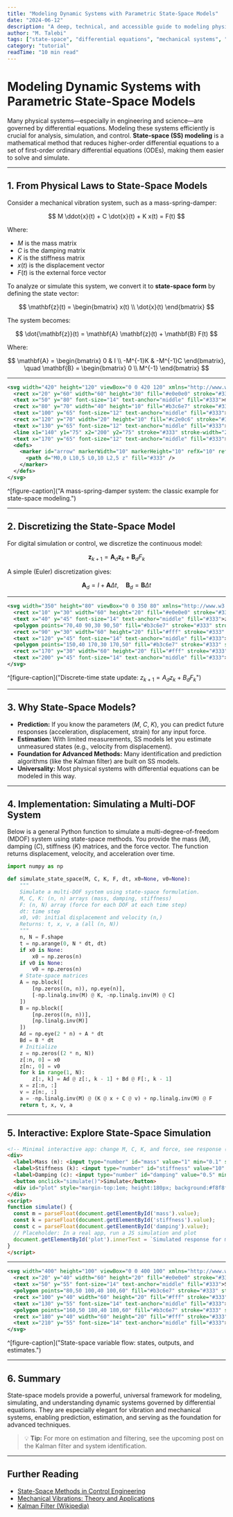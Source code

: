 ```yaml
---
title: "Modeling Dynamic Systems with Parametric State-Space Models"
date: "2024-06-12"
description: "A deep, technical, and accessible guide to modeling physical systems using state-space methods, with equations, SVGs, code, and an interactive app."
author: "M. Talebi"
tags: ["state-space", "differential equations", "mechanical systems", "simulation", "vibration", "system identification"]
category: "tutorial"
readTime: "10 min read"
---
```


# Modeling Dynamic Systems with Parametric State-Space Models

Many physical systems—especially in engineering and science—are governed by differential equations. Modeling these systems efficiently is crucial for analysis, simulation, and control. **State-space (SS) modeling** is a mathematical method that reduces higher-order differential equations to a set of first-order ordinary differential equations (ODEs), making them easier to solve and simulate.

---

## 1. From Physical Laws to State-Space Models

Consider a mechanical vibration system, such as a mass-spring-damper:

$$
M \ddot{x}(t) + C \dot{x}(t) + K x(t) = F(t)
$$

Where:
- $M$ is the mass matrix
- $C$ is the damping matrix
- $K$ is the stiffness matrix
- $x(t)$ is the displacement vector
- $F(t)$ is the external force vector

To analyze or simulate this system, we convert it to **state-space form** by defining the state vector:

$$
\mathbf{z}(t) = \begin{bmatrix} x(t) \\ \dot{x}(t) \end{bmatrix}
$$

The system becomes:

$$
\dot{\mathbf{z}}(t) = \mathbf{A} \mathbf{z}(t) + \mathbf{B} F(t)
$$

Where:

$$
\mathbf{A} = \begin{bmatrix} 0 & I \\ -M^{-1}K & -M^{-1}C \end{bmatrix}, \quad \mathbf{B} = \begin{bmatrix} 0 \\ M^{-1} \end{bmatrix}
$$

---

```svg
<svg width="420" height="120" viewBox="0 0 420 120" xmlns="http://www.w3.org/2000/svg">
  <rect x="20" y="60" width="60" height="30" fill="#e0e0e0" stroke="#333" stroke-width="2"/>
  <text x="50" y="80" font-size="14" text-anchor="middle" fill="#333">m</text>
  <rect x="80" y="70" width="40" height="10" fill="#b3c6e7" stroke="#333" stroke-width="1"/>
  <text x="100" y="65" font-size="12" text-anchor="middle" fill="#333">k</text>
  <rect x="120" y="70" width="20" height="10" fill="#c2e0c6" stroke="#333" stroke-width="1"/>
  <text x="130" y="65" font-size="12" text-anchor="middle" fill="#333">c</text>
  <line x1="140" y1="75" x2="200" y2="75" stroke="#333" stroke-width="2" marker-end="url(#arrow)"/>
  <text x="170" y="65" font-size="12" text-anchor="middle" fill="#333">F(t)</text>
  <defs>
    <marker id="arrow" markerWidth="10" markerHeight="10" refX="10" refY="5" orient="auto" markerUnits="strokeWidth">
      <path d="M0,0 L10,5 L0,10 L2,5 z" fill="#333" />
    </marker>
  </defs>
</svg>
```
^[figure-caption]("A mass-spring-damper system: the classic example for state-space modeling.")

---

## 2. Discretizing the State-Space Model

For digital simulation or control, we discretize the continuous model:

$$
\mathbf{z}_{k+1} = \mathbf{A}_d \mathbf{z}_k + \mathbf{B}_d F_k
$$

A simple (Euler) discretization gives:

$$
\mathbf{A}_d = I + \mathbf{A} \Delta t, \quad \mathbf{B}_d = \mathbf{B} \Delta t
$$

---

```svg
<svg width="350" height="80" viewBox="0 0 350 80" xmlns="http://www.w3.org/2000/svg">
  <rect x="10" y="30" width="60" height="20" fill="#e0e0e0" stroke="#333" stroke-width="2"/>
  <text x="40" y="45" font-size="14" text-anchor="middle" fill="#333">z[k]</text>
  <polygon points="70,40 90,30 90,50" fill="#b3c6e7" stroke="#333" stroke-width="1"/>
  <rect x="90" y="30" width="60" height="20" fill="#fff" stroke="#333" stroke-width="2"/>
  <text x="120" y="45" font-size="14" text-anchor="middle" fill="#333">A_d</text>
  <polygon points="150,40 170,30 170,50" fill="#b3c6e7" stroke="#333" stroke-width="1"/>
  <rect x="170" y="30" width="60" height="20" fill="#fff" stroke="#333" stroke-width="2"/>
  <text x="200" y="45" font-size="14" text-anchor="middle" fill="#333">z[k+1]</text>
</svg>
```
^[figure-caption]("Discrete-time state update: $z_{k+1} = A_d z_k + B_d F_k$")

---

## 3. Why State-Space Models?

- **Prediction:** If you know the parameters ($M$, $C$, $K$), you can predict future responses (acceleration, displacement, strain) for any input force.
- **Estimation:** With limited measurements, SS models let you estimate unmeasured states (e.g., velocity from displacement).
- **Foundation for Advanced Methods:** Many identification and prediction algorithms (like the Kalman filter) are built on SS models.
- **Universality:** Most physical systems with differential equations can be modeled in this way.

---

## 4. Implementation: Simulating a Multi-DOF System

Below is a general Python function to simulate a multi-degree-of-freedom (MDOF) system using state-space methods. You provide the mass ($M$), damping ($C$), stiffness ($K$) matrices, and the force vector. The function returns displacement, velocity, and acceleration over time.

```python
import numpy as np

def simulate_state_space(M, C, K, F, dt, x0=None, v0=None):
    """
    Simulate a multi-DOF system using state-space formulation.
    M, C, K: (n, n) arrays (mass, damping, stiffness)
    F: (n, N) array (force for each DOF at each time step)
    dt: time step
    x0, v0: initial displacement and velocity (n,)
    Returns: t, x, v, a (all (n, N))
    """
    n, N = F.shape
    t = np.arange(0, N * dt, dt)
    if x0 is None:
        x0 = np.zeros(n)
    if v0 is None:
        v0 = np.zeros(n)
    # State-space matrices
    A = np.block([
        [np.zeros((n, n)), np.eye(n)],
        [-np.linalg.inv(M) @ K, -np.linalg.inv(M) @ C]
    ])
    B = np.block([
        [np.zeros((n, n))],
        [np.linalg.inv(M)]
    ])
    Ad = np.eye(2 * n) + A * dt
    Bd = B * dt
    # Initialize
    z = np.zeros((2 * n, N))
    z[:n, 0] = x0
    z[n:, 0] = v0
    for k in range(1, N):
        z[:, k] = Ad @ z[:, k - 1] + Bd @ F[:, k - 1]
    x = z[:n, :]
    v = z[n:, :]
    a = -np.linalg.inv(M) @ (K @ x + C @ v) + np.linalg.inv(M) @ F
    return t, x, v, a
```

---

## 5. Interactive: Explore State-Space Simulation

```html
<!-- Minimal interactive app: change M, C, K, and force, see response (placeholder for real JS plot) -->
<div>
  <label>Mass (m): <input type="number" id="mass" value="1" min="0.1" step="0.1"></label>
  <label>Stiffness (k): <input type="number" id="stiffness" value="10" min="0.1" step="0.1"></label>
  <label>Damping (c): <input type="number" id="damping" value="0.5" min="0" step="0.1"></label>
  <button onclick="simulate()">Simulate</button>
  <div id="plot" style="margin-top:1em; height:180px; background:#f8f8f8; border:1px solid #ccc; text-align:center; line-height:180px;">[Plot will appear here]</div>
</div>
<script>
function simulate() {
  const m = parseFloat(document.getElementById('mass').value);
  const k = parseFloat(document.getElementById('stiffness').value);
  const c = parseFloat(document.getElementById('damping').value);
  // Placeholder: In a real app, run a JS simulation and plot
  document.getElementById('plot').innerText = `Simulated response for m=${m}, k=${k}, c=${c}`;
}
</script>
```

---

```svg
<svg width="400" height="100" viewBox="0 0 400 100" xmlns="http://www.w3.org/2000/svg">
  <rect x="20" y="40" width="60" height="20" fill="#e0e0e0" stroke="#333" stroke-width="2"/>
  <text x="50" y="55" font-size="14" text-anchor="middle" fill="#333">States</text>
  <polygon points="80,50 100,40 100,60" fill="#b3c6e7" stroke="#333" stroke-width="1"/>
  <rect x="100" y="40" width="60" height="20" fill="#fff" stroke="#333" stroke-width="2"/>
  <text x="130" y="55" font-size="14" text-anchor="middle" fill="#333">Output</text>
  <polygon points="160,50 180,40 180,60" fill="#b3c6e7" stroke="#333" stroke-width="1"/>
  <rect x="180" y="40" width="60" height="20" fill="#fff" stroke="#333" stroke-width="2"/>
  <text x="210" y="55" font-size="14" text-anchor="middle" fill="#333">Estimate</text>
</svg>
```
^[figure-caption]("State-space variable flow: states, outputs, and estimates.")

---

## 6. Summary

State-space models provide a powerful, universal framework for modeling, simulating, and understanding dynamic systems governed by differential equations. They are especially elegant for vibration and mechanical systems, enabling prediction, estimation, and serving as the foundation for advanced techniques.

> 💡 **Tip:** For more on estimation and filtering, see the upcoming post on the Kalman filter and system identification.

---

## Further Reading
- [State-Space Methods in Control Engineering](https://en.wikipedia.org/wiki/State-space_representation)
- [Mechanical Vibrations: Theory and Applications](https://www.springer.com/gp/book/9783319784445)
- [Kalman Filter (Wikipedia)](https://en.wikipedia.org/wiki/Kalman_filter)